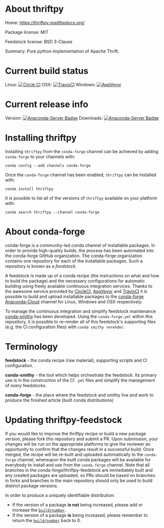 About thriftpy
==============

Home: https://thriftpy.readthedocs.org/

Package license: MIT

Feedstock license: BSD 3-Clause

Summary: Pure python implementation of Apache Thrift.



Current build status
====================

Linux: [![Circle CI](https://circleci.com/gh/conda-forge/thriftpy-feedstock.svg?style=shield)](https://circleci.com/gh/conda-forge/thriftpy-feedstock)
OSX: [![TravisCI](https://travis-ci.org/conda-forge/thriftpy-feedstock.svg?branch=master)](https://travis-ci.org/conda-forge/thriftpy-feedstock)
Windows: [![AppVeyor](https://ci.appveyor.com/api/projects/status/github/conda-forge/thriftpy-feedstock?svg=True)](https://ci.appveyor.com/project/conda-forge/thriftpy-feedstock/branch/master)

Current release info
====================
Version: [![Anaconda-Server Badge](https://anaconda.org/conda-forge/thriftpy/badges/version.svg)](https://anaconda.org/conda-forge/thriftpy)
Downloads: [![Anaconda-Server Badge](https://anaconda.org/conda-forge/thriftpy/badges/downloads.svg)](https://anaconda.org/conda-forge/thriftpy)

Installing thriftpy
===================

Installing `thriftpy` from the `conda-forge` channel can be achieved by adding `conda-forge` to your channels with:

```
conda config --add channels conda-forge
```

Once the `conda-forge` channel has been enabled, `thriftpy` can be installed with:

```
conda install thriftpy
```

It is possible to list all of the versions of `thriftpy` available on your platform with:

```
conda search thriftpy --channel conda-forge
```


About conda-forge
=================

conda-forge is a community-led conda channel of installable packages.
In order to provide high-quality builds, the process has been automated into the
conda-forge GitHub organization. The conda-forge organization contains one repository
for each of the installable packages. Such a repository is known as a *feedstock*.

A feedstock is made up of a conda recipe (the instructions on what and how to build
the package) and the necessary configurations for automatic building using freely
available continuous integration services. Thanks to the awesome service provided by
[CircleCI](https://circleci.com/), [AppVeyor](http://www.appveyor.com/)
and [TravisCI](https://travis-ci.org/) it is possible to build and upload installable
packages to the [conda-forge](https://anaconda.org/conda-forge)
[Anaconda-Cloud](http://docs.anaconda.org/) channel for Linux, Windows and OSX respectively.

To manage the continuous integration and simplify feedstock maintenance
[conda-smithy](http://github.com/conda-forge/conda-smithy) has been developed.
Using the ``conda-forge.yml`` within this repository, it is possible to re-render all of
this feedstock's supporting files (e.g. the CI configuration files) with ``conda smithy rerender``.


Terminology
===========

**feedstock** - the conda recipe (raw material), supporting scripts and CI configuration.

**conda-smithy** - the tool which helps orchestrate the feedstock.
                   Its primary use is in the construction of the CI ``.yml`` files
                   and simplify the management of *many* feedstocks.

**conda-forge** - the place where the feedstock and smithy live and work to
                  produce the finished article (built conda distributions)


Updating thriftpy-feedstock
===========================

If you would like to improve the thriftpy recipe or build a new
package version, please fork this repository and submit a PR. Upon submission,
your changes will be run on the appropriate platforms to give the reviewer an
opportunity to confirm that the changes result in a successful build. Once
merged, the recipe will be re-built and uploaded automatically to the
`conda-forge` channel, whereupon the built conda packages will be available for
everybody to install and use from the `conda-forge` channel.
Note that all branches in the conda-forge/thriftpy-feedstock are
immediately built and any created packages are uploaded, so PRs should be based
on branches in forks and branches in the main repository should only be used to
build distinct package versions.

In order to produce a uniquely identifiable distribution:
 * If the version of a package **is not** being increased, please add or increase
   the [``build/number``](http://conda.pydata.org/docs/building/meta-yaml.html#build-number-and-string).
 * If the version of a package **is** being increased, please remember to return
   the [``build/number``](http://conda.pydata.org/docs/building/meta-yaml.html#build-number-and-string)
   back to 0.
